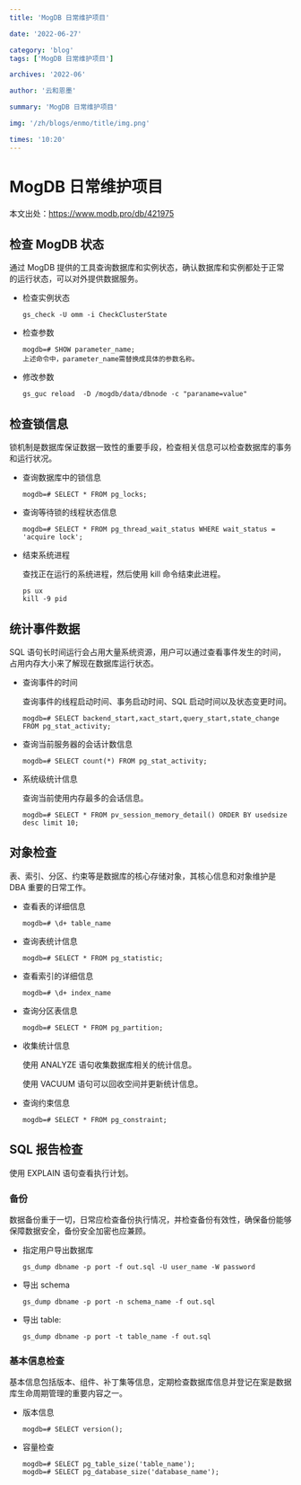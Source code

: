 ```yaml
---
title: 'MogDB 日常维护项目'

date: '2022-06-27'

category: 'blog'
tags: ['MogDB 日常维护项目']

archives: '2022-06'

author: '云和恩墨'

summary: 'MogDB 日常维护项目'

img: '/zh/blogs/enmo/title/img.png'

times: '10:20'
---
```


# MogDB 日常维护项目

本文出处：https://www.modb.pro/db/421975

## 检查 MogDB 状态

通过 MogDB 提供的工具查询数据库和实例状态，确认数据库和实例都处于正常的运行状态，可以对外提供数据服务。

- 检查实例状态

  ```
  gs_check -U omm -i CheckClusterState
  ```

- 检查参数

  ```
  mogdb=# SHOW parameter_name;
  上述命令中，parameter_name需替换成具体的参数名称。
  ```

- 修改参数

  ```
  gs_guc reload  -D /mogdb/data/dbnode -c "paraname=value"
  ```

## 检查锁信息

锁机制是数据库保证数据一致性的重要手段，检查相关信息可以检查数据库的事务和运行状况。

- 查询数据库中的锁信息

  ```
  mogdb=# SELECT * FROM pg_locks;
  ```

- 查询等待锁的线程状态信息

  ```
  mogdb=# SELECT * FROM pg_thread_wait_status WHERE wait_status = 'acquire lock';
  ```

- 结束系统进程

  查找正在运行的系统进程，然后使用 kill 命令结束此进程。

  ```
  ps ux
  kill -9 pid
  ```

## 统计事件数据

SQL 语句长时间运行会占用大量系统资源，用户可以通过查看事件发生的时间，占用内存大小来了解现在数据库运行状态。

- 查询事件的时间

  查询事件的线程启动时间、事务启动时间、SQL 启动时间以及状态变更时间。

  ```
  mogdb=# SELECT backend_start,xact_start,query_start,state_change FROM pg_stat_activity;
  ```

- 查询当前服务器的会话计数信息

  ```
  mogdb=# SELECT count(*) FROM pg_stat_activity;
  ```

- 系统级统计信息

  查询当前使用内存最多的会话信息。

  ```
  mogdb=# SELECT * FROM pv_session_memory_detail() ORDER BY usedsize desc limit 10;
  ```

## 对象检查

表、索引、分区、约束等是数据库的核心存储对象，其核心信息和对象维护是 DBA 重要的日常工作。

- 查看表的详细信息

  ```
  mogdb=# \d+ table_name
  ```

- 查询表统计信息

  ```
  mogdb=# SELECT * FROM pg_statistic;
  ```

- 查看索引的详细信息

  ```
  mogdb=# \d+ index_name
  ```

- 查询分区表信息

  ```
  mogdb=# SELECT * FROM pg_partition;
  ```

- 收集统计信息

  使用 ANALYZE 语句收集数据库相关的统计信息。

  使用 VACUUM 语句可以回收空间并更新统计信息。

- 查询约束信息

  ```
  mogdb=# SELECT * FROM pg_constraint;
  ```

## SQL 报告检查

使用 EXPLAIN 语句查看执行计划。

### 备份

数据备份重于一切，日常应检查备份执行情况，并检查备份有效性，确保备份能够保障数据安全，备份安全加密也应兼顾。

- 指定用户导出数据库

  ```
  gs_dump dbname -p port -f out.sql -U user_name -W password
  ```

- 导出 schema

  ```
  gs_dump dbname -p port -n schema_name -f out.sql
  ```

- 导出 table:

  ```
  gs_dump dbname -p port -t table_name -f out.sql
  ```

### 基本信息检查

基本信息包括版本、组件、补丁集等信息，定期检查数据库信息并登记在案是数据库生命周期管理的重要内容之一。

- 版本信息

  ```
  mogdb=# SELECT version();
  ```

- 容量检查

  ```
  mogdb=# SELECT pg_table_size('table_name');
  mogdb=# SELECT pg_database_size('database_name');
  ```
